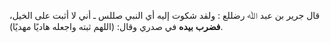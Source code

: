 قال جرير بن عبد ﷲ رضللع : ولقد شكوت إليه أي النبي صللس ـ أني لا أثبت على الخيل، **فضرب** **بيده** في صدري وقال: (اللهم ثبته واجعله هاديًا مهديًا).